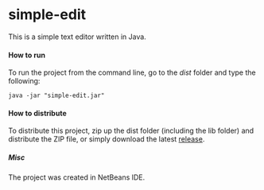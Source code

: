 # simple-edit
This is a simple text editor written in Java.

#### How to run

To run the project from the command line, go to the *dist* folder and
type the following:

```
java -jar "simple-edit.jar" 
```

#### How to distribute

To distribute this project, zip up the dist folder (including the lib folder)
and distribute the ZIP file, or simply download the latest [release](https://github.com/ematiyuk/simple-edit/releases).

##### Misc

The project was created in NetBeans IDE.

